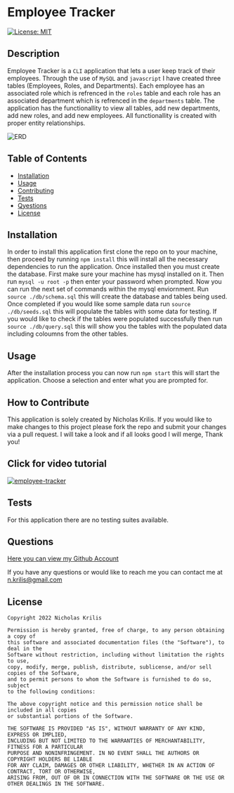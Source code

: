 
  # Employee Tracker

  [![License: MIT](https://img.shields.io/badge/License-MIT-yellow.svg)](https://opensource.org/licenses/MIT)

  ## Description
  
  Employee Tracker is a `CLI` application that lets a user keep track of their employees. Through the use of `MySQL` and `javascript` I have created three tables (Employees, Roles, and Departments). Each employee has an associated role which is refrenced in the `roles` table and each role has an associated department which is refrenced in the `departments` table. The application has the functionallity to view all tables, add new departments, add new roles, and add new employees. All functionallity is created with proper entity relationships.
  
  ![ERD](https://user-images.githubusercontent.com/22037181/155480054-4a53e2bb-25be-4093-9121-1931e7074a0a.png)


  ## Table of Contents
  
  - [Installation](#installation)
  - [Usage](#usage)
  - [Contributing](#how-to-contribute)
  - [Tests](#tests)
  - [Qyestions](#questions)
  - [License](#license)
  
  ## Installation
  In order to install this application first clone the repo on to your machine, then proceed by running `npm install` this will install all the necessary dependencies to run the application. Once installed then you must create the database. First make sure your machine has mysql installed on it. Then run `mysql -u root -p` then enter your password when prompted. Now you can run the next set of commands within the mysql enviornment. Run `source ./db/schema.sql` this will create the database and tables being used. Once completed if you would like some sample data run `source ./db/seeds.sql` this will populate the tables with some data for testing. If you would like to check if the tables were populated successfully then run `source ./db/query.sql` this will show you the tables with the populated data including coloumns from the other tables.
  ## Usage
  After the installation process you can now run `npm start` this will start the application. Choose a selection and enter what you are prompted for.
  ## How to Contribute
  This application is solely created by Nicholas Krilis. If you would like to make changes to this project please fork the repo and submit your changes via a pull request. I will take a look and if all looks good I will merge, Thank you!
  
   ## Click for video tutorial
  [![employee-tracker](https://user-images.githubusercontent.com/22037181/155479560-969b0d87-a2ea-46f7-bf6e-3832a4abf44b.png)](https://drive.google.com/file/d/1pt24Fu1kIteGRmf_DOsxtJxlq5PD7hWY/view?usp=sharing)
  
  ## Tests
  For this application there are no testing suites available.
  ## Questions
  [Here you can view my Github Account](https://github.com/nkrilis)

  If you have any questions or would like to reach me you can contact me at [n.krilis@gmail.com](mailto:n.krilis@gmail.com?subject=[GitHub]%20Source%20Han%20Sans)

  ## License

    Copyright 2022 Nicholas Krilis

    Permission is hereby granted, free of charge, to any person obtaining a copy of 
    this software and associated documentation files (the "Software"), to deal in the 
    Software without restriction, including without limitation the rights to use, 
    copy, modify, merge, publish, distribute, sublicense, and/or sell copies of the Software, 
    and to permit persons to whom the Software is furnished to do so, subject 
    to the following conditions:

    The above copyright notice and this permission notice shall be included in all copies 
    or substantial portions of the Software.

    THE SOFTWARE IS PROVIDED "AS IS", WITHOUT WARRANTY OF ANY KIND, EXPRESS OR IMPLIED, 
    INCLUDING BUT NOT LIMITED TO THE WARRANTIES OF MERCHANTABILITY, FITNESS FOR A PARTICULAR 
    PURPOSE AND NONINFRINGEMENT. IN NO EVENT SHALL THE AUTHORS OR COPYRIGHT HOLDERS BE LIABLE 
    FOR ANY CLAIM, DAMAGES OR OTHER LIABILITY, WHETHER IN AN ACTION OF CONTRACT, TORT OR OTHERWISE, 
    ARISING FROM, OUT OF OR IN CONNECTION WITH THE SOFTWARE OR THE USE OR OTHER DEALINGS IN THE SOFTWARE.
    
  

